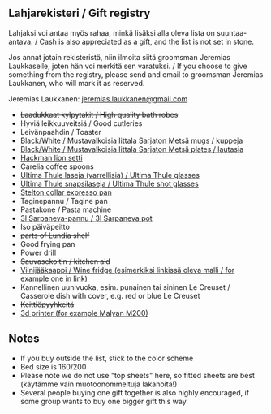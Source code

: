 ## Lahjarekisteri / Gift registry

Lahjaksi voi antaa myös rahaa, minkä lisäksi alla oleva lista on suuntaa-antava. / Cash is also appreciated as a gift, and the list is not set in stone.

Jos annat jotain rekisteristä, niin ilmoita siitä groomsman Jeremias Laukkaselle, joten hän voi merkitä sen varatuksi. / If you choose to give something from the registry, please send and email to groomsman Jeremias Laukkanen, who will mark it as reserved.

Jeremias Laukkanen: jeremias.laukkanen@gmail.com

- ~~Laadukkaat kylpytakit / High quality bath robes~~
- Hyviä leikkuuveitsiä / Good cutleries
- Leivänpaahdin / Toaster
- [Black/White / Mustavalkoisia Iittala Sarjaton Metsä mugs / kuppeja](https://store.iittala.fi/brandit/iittala/sarjaton-muki-metsa-036-l/p/a018616)
- [Black/White / Mustavalkoisia Iittala Sarjaton Metsä plates / lautasia](https://store.iittala.fi/kattaminen/sarjaton-lautanen-metsa-26-cm/p/a016810)
- [Hackman lion setti](http://www.hackman.fi/Tuotteet/Aterimet/Lion)
- Carelia coffee spoons
- [Ultima Thule laseja (varrellisia) / Ultima Thule glasses](https://store.iittala.fi/muotoilijat/tapio-wirkkala/ultima-thule-jalallinen-olutlasi-34-cl-2-kpl/p/k950072)
- [Ultima Thule snapsilaseja / Ultima Thule shot glasses](https://store.iittala.fi/kattaminen/ultima-thule-ryyppylasi-5-cl-2-kpl/p/k950027)
- [Stelton collar expresso pan](https://www.stelton.com/en/collar-espresso-brewer-steel-p-3975)
- Taginepannu / Tagine pan
- Pastakone / Pasta machine
- [3l Sarpaneva-pannu / 3l Sarpaneva pot](https://store.iittala.fi/kattaminen/ruoanlaitto/sarpaneva-pata-puukahvalla-3-l/p/j300030)
- Iso päiväpeitto
- ~~parts of Lundia shelf~~
- Good frying pan
- Power drill
- ~~Sauvasekoitin / kitchen aid~~
- [Viinijääkaappi / Wine fridge (esimerkiksi linkissä oleva malli / for example one in link)](http://www.caso-germany.com/en/products/cooling/peltier-technology/details/wineduett-21/)
- Kannellinen uunivuoka, esim. punainen tai sininen Le Creuset / Casserole dish with cover, e.g. red or blue Le Creuset
- ~~Keittiöpyyhkeitä~~
- [3d printer (for example Malyan M200)](https://hobbyking.com/en_us/malyan-metal-3d-printer-m200.html?___store=en_us)

## Notes

- If you buy outside the list, stick to the color scheme
- Bed size is 160/200
- Please note we do not use "top sheets" here, so fitted sheets are best (käytämme vain muotoonommeltuja lakanoita!)
- Several people buying one gift together is also highly encouraged, if some group wants to buy one bigger gift this way
